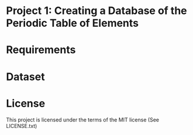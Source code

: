 
# Project 1: Creating a Database of the Periodic Table of Elements



# Requirements



# Dataset

# License

This project is licensed under the terms of the MIT license (See LICENSE.txt)
